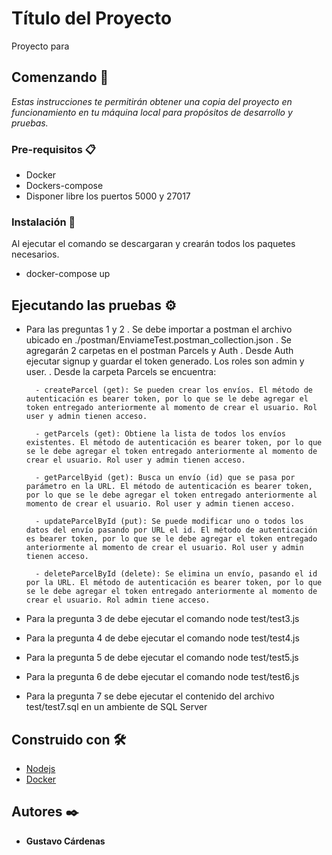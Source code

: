 # Título del Proyecto

Proyecto para

## Comenzando 🚀

_Estas instrucciones te permitirán obtener una copia del proyecto en funcionamiento en tu máquina local para propósitos de desarrollo y pruebas._



### Pre-requisitos 📋

- Docker
- Dockers-compose
- Disponer libre los puertos 5000 y 27017


### Instalación 🔧
Al ejecutar el comando se descargaran y crearán todos los paquetes necesarios.
- docker-compose up

## Ejecutando las pruebas ⚙️
- Para las preguntas 1 y 2
    . Se debe importar a postman el archivo ubicado en ./postman/EnviameTest.postman_collection.json
    . Se agregarán 2 carpetas en el postman Parcels y Auth
    . Desde Auth ejecutar signup y guardar el token generado. Los roles son admin y user.
    . Desde la carpeta Parcels se encuentra:
        
        - createParcel (get): Se pueden crear los envíos. El método de autenticación es bearer token, por lo que se le debe agregar el token entregado anteriormente al momento de crear el usuario. Rol user y admin tienen acceso.
        
        - getParcels (get): Obtiene la lista de todos los envíos existentes. El método de autenticación es bearer token, por lo que se le debe agregar el token entregado anteriormente al momento de crear el usuario. Rol user y admin tienen acceso.
        
        - getParcelByid (get): Busca un envío (id) que se pasa por parámetro en la URL. El método de autenticación es bearer token, por lo que se le debe agregar el token entregado anteriormente al momento de crear el usuario. Rol user y admin tienen acceso.

        - updateParcelById (put): Se puede modificar uno o todos los datos del envío pasando por URL el id. El método de autenticación es bearer token, por lo que se le debe agregar el token entregado anteriormente al momento de crear el usuario. Rol user y admin tienen acceso.

        - deleteParcelById (delete): Se elimina un envío, pasando el id por la URL. El método de autenticación es bearer token, por lo que se le debe agregar el token entregado anteriormente al momento de crear el usuario. Rol admin tiene acceso.

- Para la pregunta 3 de debe ejecutar el comando node test/test3.js
- Para la pregunta 4 de debe ejecutar el comando node test/test4.js
- Para la pregunta 5 de debe ejecutar el comando node test/test5.js
- Para la pregunta 6 de debe ejecutar el comando node test/test6.js
- Para la pregunta 7 se debe ejecutar el contenido del archivo test/test7.sql en un ambiente de SQL Server


## Construido con 🛠️


* [Nodejs](https://nodejs.org/en/docs/) 
* [Docker](https://www.docker.com/why-docker) 


## Autores ✒️

* **Gustavo Cárdenas** 
